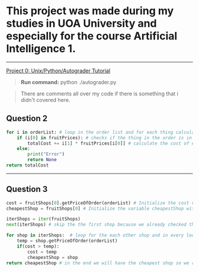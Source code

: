 # This project was made during my studies in UOA University and especially for the course Artificial Intelligence 1.

---

[Project 0: Unix/Python/Autograder Tutorial](https://inst.eecs.berkeley.edu/~cs188/sp19/project0.html#Q1)

> **Run command:** python ./autograder.py

> There are comments all over my code if there is something that i didn't covered here.

## Question 2

```python
for i in orderList: # loop in the order list and for each thing calculate the cost and add it to the total cost
    if (i[0] in fruitPrices): # checks if the thing in the order is in the list fruitPrices else return error
        totalCost += i[1] * fruitPrices[i[0]] # calculate the cost of each thing and add it to totalCost
    else:
        print("Error")
        return None
return totalCost
```

---

## Question 3

```python
cost = fruitShops[0].getPriceOfOrder(orderList) # Initialize the cost variable with the first shop cost
cheapestShop = fruitShops[0] # Initialize the variable cheapestShop with the first shop so if the first shop is the cheapest i will return it

iterShops = iter(fruitShops)
next(iterShops) # skip the the first shop because we already checked the price of the order for the first shop in the initialization of the variables

for shop in iterShops:  # loop for the each other shop and in every loop we check if the previus is cheaper or not and update the variables if true
    temp = shop.getPriceOfOrder(orderList)
    if(cost > temp):
        cost = temp
        cheapestShop = shop
return cheapestShop # in the end we will have the cheapest shop so we return it
```
